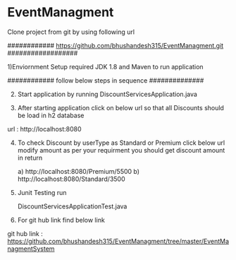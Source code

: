 # EventManagment

Clone project from git by using following url

############    https://github.com/bhushandesh315/EventManagment.git   ##################



1)Enviornment Setup required JDK 1.8 and Maven to run application



############    follow below steps in sequence    ##############




2) Start application by running DiscountServicesApplication.java


3) After starting application click on below url so that all Discounts should be load in h2 database

  url :  http://localhost:8080

4) To check Discount by userType as Standard or Premium click below url modify amount as per your requirment you should get
discount amount in return


    a) http://localhost:8080/Premium/5500
    b) http://localhost:8080/Standard/3500


5) Junit Testing run
  
   DiscountServicesApplicationTest.java

6) For git hub link find below link

git hub link : https://github.com/bhushandesh315/EventManagment/tree/master/EventManagmentSystem



